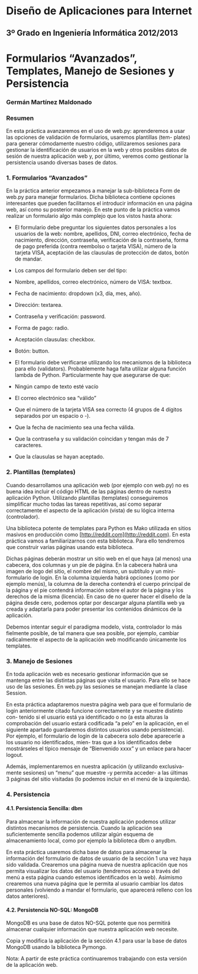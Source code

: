 Diseño de Aplicaciones para Internet
====================================
3º Grado en Ingeniería Informática 2012/2013
--------------------------------------------


# Formularios “Avanzados”, Templates, Manejo de Sesiones y Persistencia
### Germán Martínez Maldonado

### Resumen
En esta práctica avanzaremos en el uso de web.py: aprenderemos a usar las opciones de validación de formularios, usaremos plantillas (tem- plates) para generar cómodamente nuestro código, utilizaremos sesiones para gestionar la identificación de usuarios en la web y otros posibles datos de sesión de nuestra aplicación web y, por último, veremos como gestionar la persistencia usando diversas bases de datos.

### 1. Formularios  “Avanzados”
En la práctica anterior empezamos a manejar la sub-biblioteca Form de web.py para manejar formularios. Dicha biblioteca contiene opciones interesantes que pueden facilitarnos el introducir información en una página web, así como su posterior manejo. En este punto de la práctica vamos realizar un formulario algo más complejo que los vistos hasta ahora:

* El formulario debe preguntar los siguientes datos personales a los usuarios de la web: nombre, apellidos, DNI, correo electrónico, fecha de nacimiento, dirección, contraseña, verificación de la contraseña, forma de pago preferida (contra reembolso o tarjeta VISA), número de la tarjeta VISA, aceptación de las clausulas de protección de datos, botón de mandar.

* Los campos del formulario deben ser del tipo:
 * Nombre, apellidos, correo electrónico, número de VISA: textbox.
 * Fecha de nacimiento: dropdown (x3, día, mes, año).
 * Dirección: textarea.
 * Contraseña y verificación: password.
 * Forma de pago: radio.
 * Aceptación clausulas: checkbox.
 * Botón: button.

* El formulario debe verificarse utilizando los mecanismos de la biblioteca para ello (validators). Probablemente haga falta utilizar alguna función lambda de Python. Particularmente hay que asegurarse de que:
 * Ningún campo de texto esté vacío
 * El correo electrónico sea “válido”
 * Que el número de la tarjeta VISA sea correcto (4 grupos de 4 dígitos separados por un espacio o -).
 * Que la fecha de nacimiento sea una fecha válida.
 * Que la contraseña y su validación coincidan y tengan más de 7 caracteres.
 * Que la clausulas se hayan aceptado.


### 2. Plantillas  (templates)

Cuando desarrollamos una aplicación web (por ejemplo con web.py) no es buena idea incluir el código HTML de las páginas dentro de nuestra aplicación Python. Utilizando plantillas (templates) conseguiremos simplificar mucho todas las tareas repetitivas, así como separar correctamente el aspecto de la aplicación (vista) de su lógica interna (controlador).

Una biblioteca potente de templates para Python es Mako utilizada en sitios masivos en producción como [http://reddit.com](http://reddit.com). En esta práctica vamos a familiarizarnos con esta biblioteca. Para ello tendremos que construir varias páginas usando esta biblioteca.

Dichas páginas deberán mostrar un sitio web en el que haya (al menos) una cabecera, dos columnas y un pie de página. En la cabecera habrá una imagen de logo del sitio, el nombre del mismo, un subtítulo y un mini-formulario de login. En la columna izquierda habrá opciones (como por ejemplo menús), la columna de la derecha contendrá el cuerpo principal de la página y el pie contendrá información sobre el autor de la página y los derechos de la misma (licencia). En caso de no querer hacer el diseño de la página desde cero, podemos optar por descargar alguna plantilla web ya creada y adaptarla para poder presentar los contenidos dinámicos de la aplicación.

Debemos intentar seguir el paradigma modelo, vista, controlador lo más fielmente posible, de tal manera que sea posible, por ejemplo, cambiar radicalmente el aspecto de la aplicación web modificando únicamente los templates.


### 3. Manejo de Sesiones

En toda aplicación web es necesario gestionar información que se mantenga entre las distintas páginas que visita el usuario. Para ello se hace uso de las sesiones. En web.py las sesiones se manejan mediante la clase Session.

En esta práctica adaptaremos nuestra página web para que el formulario de login anteriormente citado funcione correctamente y se muestre distinto con- tenido si el usuario está ya identificado o no (a esta alturas la comprobación del usuario estará codificada “a pelo” en la aplicación, en el siguiente apartado guardaremos distintos usuarios usando persistencia). Por ejemplo, el formulario de login de la cabecera solo debe aparecerle a los usuario no identificados, mien- tras que a los identificados debe mostrárseles el típico mensaje de “Bienvenido xxxx” y un enlace para hacer logout.

Además, implementaremos en nuestra aplicación (y utilizando exclusiva- mente sesiones) un “menu” que muestre -y permita acceder- a las últimas 3 páginas del sitio visitadas (lo podemos incluir en el menú de la izquierda).


### 4. Persistencia

#### 4.1. Persistencia Sencilla: dbm

Para almacenar la información de nuestra aplicación podemos utilizar distintos mecanismos de persistencia. Cuando la aplicación sea suficientemente sencilla podemos utilizar algún esquema de almacenamiento local, como por ejemplo la biblioteca dbm o anydbm.

En esta práctica usaremos dicha base de datos para almacenar la información del formulario de datos de usuario de la sección 1 una vez haya sido validada. Crearemos una página nueva de nuestra aplicación que nos permita visualizar los datos del usuario (tendremos acceso a través del menú a esta página cuando estemos identificados en la web). Asimismo crearemos una nueva página que le permita al usuario cambiar los datos personales (volviendo a mandar el formulario, que aparecerá relleno con los datos anteriores).

#### 4.2. Persistencia NO-SQL: MongoDB

MongoDB es una base de datos NO-SQL potente que nos permitirá almacenar cualquier información que nuestra aplicación web necesite.

Copia y modifica la aplicación de la sección 4.1 para usar la base de datos MongoDB usando la biblioteca Pymongo.

Nota: A partir de este práctica continuaremos trabajando con esta versión de la aplicación web.
